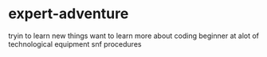 # expert-adventure
tryin to learn new things
want to learn more about coding 
beginner at alot of technological equipment snf procedures
